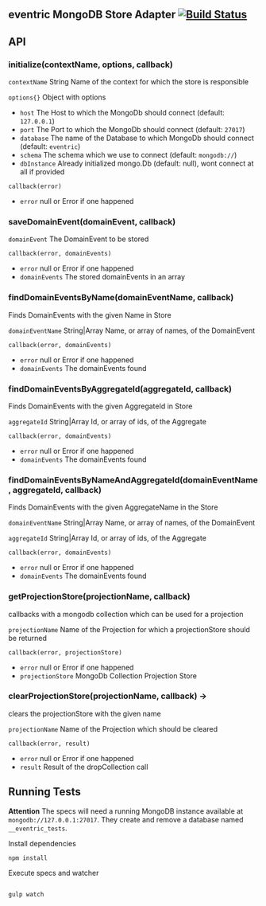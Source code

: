 ## eventric MongoDB Store Adapter [![Build Status](https://travis-ci.org/efacilitation/eventric-store-mongodb.svg?branch=master)](https://travis-ci.org/efacilitation/eventric-store-mongodb)


## API


### initialize(contextName, options, callback)

`contextName` String Name of the context for which the store is responsible

`options{}` Object with options

* `host` The Host to which the MongoDb should connect (default: `127.0.0.1`)
* `port` The Port to which the MongoDb should connect (default: `27017`)
* `database` The name of the Database to which MongoDb should connect (default: `eventric`)
* `schema` The schema which we use to connect (default: `mongodb://`)
* `dbInstance` Already initialized mongo.Db (default: null), wont connect at all if provided


`callback(error)`

* `error` null or Error if one happened


### saveDomainEvent(domainEvent, callback)

`domainEvent` The DomainEvent to be stored

`callback(error, domainEvents)`

* `error` null or Error if one happened
* `domainEvents` The stored domainEvents in an array


### findDomainEventsByName(domainEventName, callback)

Finds DomainEvents with the given Name in Store

`domainEventName` String|Array Name, or array of names, of the DomainEvent

`callback(error, domainEvents)`

* `error` null or Error if one happened
* `domainEvents` The domainEvents found


### findDomainEventsByAggregateId(aggregateId, callback)

Finds DomainEvents with the given AggregateId in Store

`aggregateId` String|Array Id, or array of ids, of the Aggregate

`callback(error, domainEvents)`

* `error` null or Error if one happened
* `domainEvents` The domainEvents found


### findDomainEventsByNameAndAggregateId(domainEventName, aggregateId, callback)

Finds DomainEvents with the given AggregateName in the Store

`domainEventName` String|Array Name, or array of names, of the DomainEvent

`aggregateId` String|Array Id, or array of ids, of the Aggregate

`callback(error, domainEvents)`

* `error` null or Error if one happened
* `domainEvents` The domainEvents found



### getProjectionStore(projectionName, callback)

callbacks with a mongodb collection which can be used for a projection

`projectionName` Name of the Projection for which a projectionStore should be returned

`callback(error, projectionStore)`

* `error` null or Error if one happened
* `projectionStore` MongoDb Collection Projection Store


### clearProjectionStore(projectionName, callback) ->

clears the projectionStore with the given name

`projectionName` Name of the Projection which should be cleared

`callback(error, result)`

* `error` null or Error if one happened
* `result` Result of the dropCollection call




## Running Tests

**Attention** The specs will need a running MongoDB instance available at `mongodb://127.0.0.1:27017`. They create and remove a database named `__eventric_tests`.


Install dependencies

```
npm install
```

Execute specs and watcher

```

gulp watch
```
